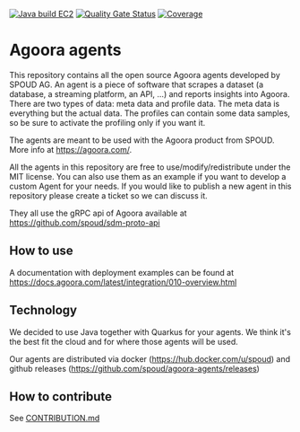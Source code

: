 [![Java build EC2](https://github.com/spoud/agoora-agents/actions/workflows/build-ec2.yaml/badge.svg)](https://github.com/spoud/agoora-agents/actions/workflows/build-ec2.yaml)
[![Quality Gate Status](https://sonarcloud.io/api/project_badges/measure?project=spoud_agoora-agents&metric=alert_status)](https://sonarcloud.io/dashboard?id=spoud_agoora-agents)
[![Coverage](https://sonarcloud.io/api/project_badges/measure?project=spoud_agoora-agents&metric=coverage)](https://sonarcloud.io/dashboard?id=spoud_agoora-agents)
# Agoora agents

This repository contains all the open source Agoora agents developed by SPOUD AG. An agent is a piece of software that
scrapes a dataset (a database, a streaming platform, an API, …) and reports insights into Agoora. There are two 
types of data: meta data and profile data. The meta data is everything but the actual data. The profiles can contain 
some data samples, so be sure to activate the profiling only if you want it.

The agents are meant to be used with the Agoora product from SPOUD. More info at https://agoora.com/.

All the agents in this repository are free to use/modify/redistribute under the MIT license. You can also use them as
an example if you want to develop a custom Agent for your needs. If you would like to publish a new agent in this
repository please create a ticket so we can discuss it.

They all use the gRPC api of Agoora available at https://github.com/spoud/sdm-proto-api

## How to use

A documentation with deployment examples can be found at https://docs.agoora.com/latest/integration/010-overview.html

## Technology

We decided to use Java together with Quarkus for your agents. We think it's the best fit the cloud and for 
where those agents will be used. 

Our agents are distributed via docker (https://hub.docker.com/u/spoud) and github releases
(https://github.com/spoud/agoora-agents/releases) 

## How to contribute

See [CONTRIBUTION.md](./CONTRIBUTION.md)
